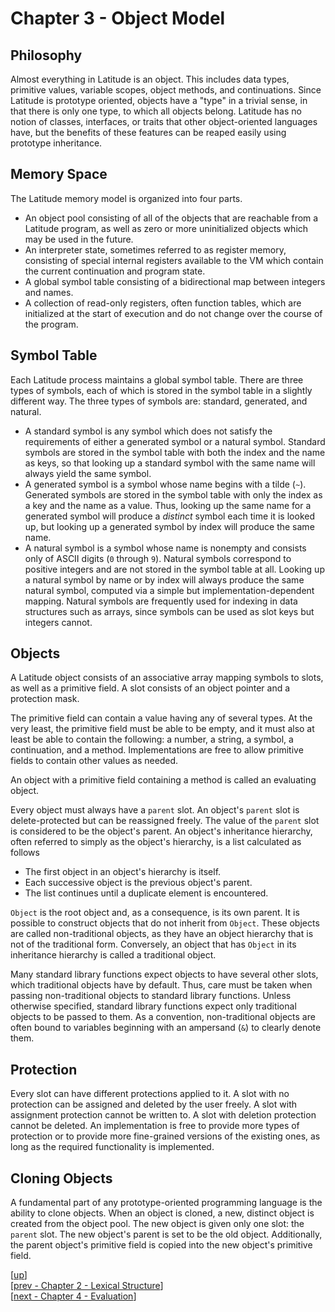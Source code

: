 
# Chapter 3 - Object Model

## Philosophy

Almost everything in Latitude is an object. This includes data types,
primitive values, variable scopes, object methods, and
continuations. Since Latitude is prototype oriented, objects have a
"type" in a trivial sense, in that there is only one type, to which
all objects belong. Latitude has no notion of classes, interfaces, or
traits that other object-oriented languages have, but the benefits of
these features can be reaped easily using prototype inheritance.

## Memory Space

The Latitude memory model is organized into four parts.

 * An object pool consisting of all of the objects that are reachable
   from a Latitude program, as well as zero or more uninitialized
   objects which may be used in the future.
 * An interpreter state, sometimes referred to as register memory,
   consisting of special internal registers available to the VM which
   contain the current continuation and program state.
 * A global symbol table consisting of a bidirectional map between
   integers and names.
 * A collection of read-only registers, often function tables, which
   are initialized at the start of execution and do not change over
   the course of the program.

## Symbol Table

Each Latitude process maintains a global symbol table. There are three
types of symbols, each of which is stored in the symbol table in a
slightly different way. The three types of symbols are: standard,
generated, and natural.

 * A standard symbol is any symbol which does not satisfy the
   requirements of either a generated symbol or a natural symbol.
   Standard symbols are stored in the symbol table with both the index
   and the name as keys, so that looking up a standard symbol with the
   same name will always yield the same symbol.
 * A generated symbol is a symbol whose name begins with a tilde
   (`~`). Generated symbols are stored in the symbol table with only
   the index as a key and the name as a value. Thus, looking up the
   same name for a generated symbol will produce a *distinct* symbol
   each time it is looked up, but looking up a generated symbol by
   index will produce the same name.
 * A natural symbol is a symbol whose name is nonempty and consists
   only of ASCII digits (`0` through `9`). Natural symbols correspond
   to positive integers and are not stored in the symbol table at all.
   Looking up a natural symbol by name or by index will always produce
   the same natural symbol, computed via a simple but
   implementation-dependent mapping. Natural symbols are frequently
   used for indexing in data structures such as arrays, since symbols
   can be used as slot keys but integers cannot.

## Objects

A Latitude object consists of an associative array mapping symbols to
slots, as well as a primitive field. A slot consists of an object
pointer and a protection mask.

The primitive field can contain a value having any of several
types. At the very least, the primitive field must be able to be
empty, and it must also at least be able to contain the following: a
number, a string, a symbol, a continuation, and a
method. Implementations are free to allow primitive fields to contain
other values as needed.

An object with a primitive field containing a method is called an
evaluating object.

Every object must always have a `parent` slot. An object's `parent`
slot is delete-protected but can be reassigned freely. The value of
the `parent` slot is considered to be the object's parent. An object's
inheritance hierarchy, often referred to simply as the object's
hierarchy, is a list calculated as follows

 * The first object in an object's hierarchy is itself.
 * Each successive object is the previous object's parent.
 * The list continues until a duplicate element is encountered.

`Object` is the root object and, as a consequence, is its own
parent. It is possible to construct objects that do not inherit from
`Object`. These objects are called non-traditional objects, as they
have an object hierarchy that is not of the traditional
form. Conversely, an object that has `Object` in its inheritance
hierarchy is called a traditional object.

Many standard library functions expect objects to have several other
slots, which traditional objects have by default. Thus, care must be
taken when passing non-traditional objects to standard library
functions. Unless otherwise specified, standard library functions
expect only traditional objects to be passed to them. As a convention,
non-traditional objects are often bound to variables beginning with an
ampersand (`&`) to clearly denote them.

## Protection

Every slot can have different protections applied to it. A slot with
no protection can be assigned and deleted by the user freely. A slot
with assignment protection cannot be written to. A slot with deletion
protection cannot be deleted. An implementation is free to provide
more types of protection or to provide more fine-grained versions of
the existing ones, as long as the required functionality is
implemented.

## Cloning Objects

A fundamental part of any prototype-oriented programming language is
the ability to clone objects. When an object is cloned, a new,
distinct object is created from the object pool. The new object is
given only one slot: the `parent` slot. The new object's parent is set
to be the old object. Additionally, the parent object's primitive
field is copied into the new object's primitive field.

[[up](.)]
<br/>[[prev - Chapter 2 - Lexical Structure](ch2_lexical.md)]
<br/>[[next - Chapter 4 - Evaluation](ch4_evaluation.md)]
